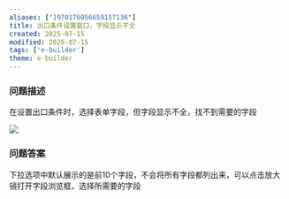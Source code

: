 ```yaml
---
aliases: ["1970176056659157136"]
title: 出口条件设置窗口，字段显示不全
created: 2025-07-15
modified: 2025-07-15
tags: ['e-builder']
theme: e-builder
---
```


### 问题描述

在设置出口条件时，选择表单字段，但字段显示不全，找不到需要的字段

![](https://myhelpdoc.oss-cn-heyuan.aliyuncs.com/mdimages/78d15ffec99196e448fbedb0fd2fd7ce.jpg)

### 问题答案

下拉选项中默认展示的是前10个字段，不会将所有字段都列出来，可以点击放大镜打开字段浏览框，选择所需要的字段

